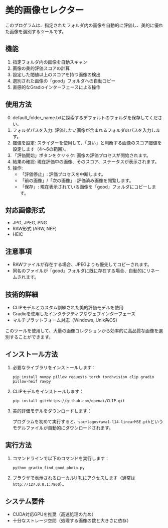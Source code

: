 # 美的画像セレクター

このプログラムは、指定されたフォルダ内の画像を自動的に評価し、美的に優れた画像を選別するツールです。

## 機能

1. 指定フォルダ内の画像を自動スキャン
2. 画像の美的評価スコアの計算
3. 設定した閾値以上のスコアを持つ画像の検出
4. 選別された画像の「good」フォルダへの自動コピー
5. 直感的なGradioインターフェースによる操作

## 使用方法
0. default_folder_name.txtに探索するデフォルトのフォルダを保存してください｡
1. フォルダパスを入力: 評価したい画像が含まれるフォルダのパスを入力します。
2. 閾値を設定: スライダーを使用して、「良い」と判断する画像のスコア閾値を設定します（4〜6の範囲）。
3. 「評価開始」ボタンをクリック: 画像の評価プロセスが開始されます。
4. 結果の確認: 現在評価中の画像、そのスコア、ステータスが表示されます。
5. 操作:
   - 「評価停止」: 評価プロセスを中断します。
   - 「前の画像」/「次の画像」: 評価済み画像を閲覧します。
   - 「保存」: 現在表示されている画像を「good」フォルダにコピーします。

## 対応画像形式

- JPG, JPEG, PNG
- RAW形式 (ARW, NEF)
- HEIC

## 注意事項

- RAWファイルが存在する場合、JPEGよりも優先してコピーされます。
- 同名のファイルが「good」フォルダに既に存在する場合、自動的にリネームされます。

## 技術的詳細

- CLIPモデルとカスタム訓練された美的評価モデルを使用
- Gradioを使用したインタラクティブなウェブインターフェース
- マルチプラットフォーム対応（Windows, Unix系OS）

このツールを使用して、大量の画像コレクションから効率的に高品質な画像を選別することができます。

## インストール方法

1. 必要なライブラリをインストールします：

   ```
   pip install numpy pillow requests torch torchvision clip gradio pillow-heif rawpy
   ```

2. CLIPモデルをインストールします：

   ```
   pip install git+https://github.com/openai/CLIP.git
   ```

3. 美的評価モデルをダウンロードします：

   プログラムを初めて実行すると、`sac+logos+ava1-l14-linearMSE.pth`というモデルファイルが自動的にダウンロードされます。

## 実行方法

1. コマンドラインで以下のコマンドを実行します：

   ```
   python gradio_find_good_photo.py
   ```

2. ブラウザで表示されるローカルURLにアクセスします（通常は`http://127.0.0.1:7860`）。

## システム要件

- CUDA対応GPUを推奨（高速処理のため）
- 十分なストレージ空間（処理する画像の数と大きさに依存）



